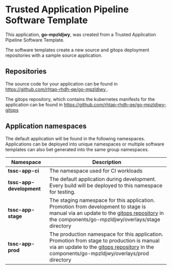 # Trusted Application Pipeline Software Template

This application, **go-mpzldjwy**, was created from a Trusted Application Pipeline Software Template.

The software templates create a new source and gitops deployment repositories with a sample source application. 

## Repositories

The source code for your application can be found in [https://github.com/rhtap-rhdh-qe/go-mpzldjwy ](https://github.com/rhtap-rhdh-qe/go-mpzldjwy ).
 
The gitops repository, which contains the kubernetes manifests for the application can be found in 
[https://github.com/rhtap-rhdh-qe/go-mpzldjwy-gitops ](https://github.com/rhtap-rhdh-qe/go-mpzldjwy-gitops ) 

## Application namespaces 

The default application will be found in the following namespaces. Applications can be deployed into unique namespaces or multiple software templates can also bet generated into the same group namespaces.  

|  Namespace   |  Description   |  
| -------- | -------- |
| **tssc-app-ci** | The namespace used for CI workloads |
| **tssc-app-development** | The default application during development. Every build will be deployed to this namespace for testing. |
| **tssc-app-stage** | The staging namespace for this application. Promotion from development to stage is manual via an update to the [gitops repository](https://github.com/rhtap-rhdh-qe/go-mpzldjwy-gitops ) in the components/go-mpzldjwy/overlays/stage directory |
| **tssc-app-prod** | The production namespace for this application. Promotion from stage to production is manual via an update to the [gitops repository](https://github.com/rhtap-rhdh-qe/go-mpzldjwy-gitops ) in the components/go-mpzldjwy/overlays/prod directory |